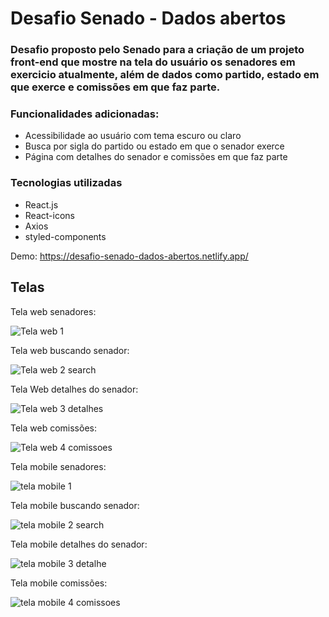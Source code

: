 # Desafio Senado - Dados abertos

### Desafio proposto pelo Senado para a criação de um projeto front-end que mostre na tela do usuário os senadores em exercicio atualmente, além de dados como partido, estado em que exerce e comissões em que faz parte. 

### Funcionalidades adicionadas: 
- Acessibilidade ao usuário com tema escuro ou claro <br/>
- Busca por sigla do partido ou estado em que o senador exerce <br/>
- Página com detalhes do senador e comissões em que faz parte <br/>

### Tecnologias utilizadas
- React.js <br/>
- React-icons <br/>
- Axios <br/>
- styled-components <br/>

Demo: https://desafio-senado-dados-abertos.netlify.app/

## Telas
Tela web senadores: 

![Tela web 1](https://user-images.githubusercontent.com/61561169/186512060-a1d8beef-1ef2-4c48-a829-7c155d51753c.png)

Tela web buscando senador:

![Tela web 2 search](https://user-images.githubusercontent.com/61561169/186512135-b1451810-aa44-4e8e-b71a-8eb68424d96b.png)

Tela Web detalhes do senador:

![Tela web 3 detalhes](https://user-images.githubusercontent.com/61561169/186512348-25620c55-0779-4239-9c03-732d5799252e.png)

Tela web comissões:

![Tela web 4 comissoes](https://user-images.githubusercontent.com/61561169/186512430-a1db7e61-d498-4dbe-b62c-9436aa94ab6a.png)

Tela mobile senadores: 

![tela mobile 1](https://user-images.githubusercontent.com/61561169/186512593-c4cce304-3968-4e80-b7b4-43c4142e73e3.png)

Tela mobile buscando senador:

![tela mobile 2 search](https://user-images.githubusercontent.com/61561169/186512731-327fa66c-23f8-43e6-850f-013439822a98.png)

Tela mobile detalhes do senador:

![tela mobile 3 detalhe](https://user-images.githubusercontent.com/61561169/186512801-5c4542d5-6430-4577-9dfb-a54f1f42b6ac.png)

Tela mobile comissões:

![tela mobile 4 comissoes](https://user-images.githubusercontent.com/61561169/186512874-2567f3b5-f7b2-42a7-8a6a-7c27fd4584b6.png)













